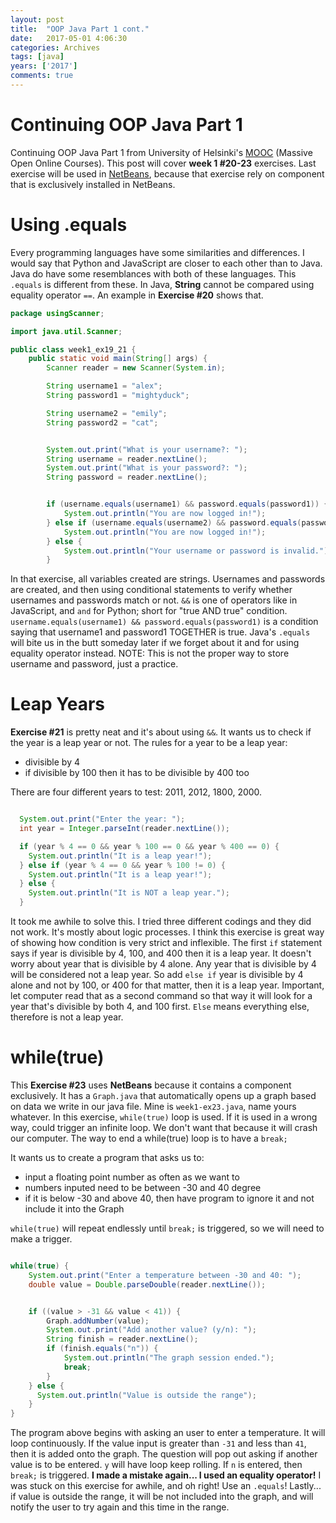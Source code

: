 ```yaml
---
layout: post
title:  "OOP Java Part 1 cont."
date:   2017-05-01 4:06:30
categories: Archives
tags: [java]
years: ['2017']
comments: true
---
```


# Continuing OOP Java Part 1

Continuing OOP Java Part 1 from University of Helsinki's [MOOC][MOOC] (Massive Open Online Courses). This post will cover <strong>week 1 #20-23</strong> exercises. Last exercise will be used in [NetBeans][NetBeans], because that exercise rely on component that is exclusively installed in NetBeans.

# Using .equals

Every programming languages have some similarities and differences. I would say that Python and JavaScript are closer to each other than to Java. Java do have some resemblances with both of these languages. This `.equals` is different from these. In Java, <strong>String</strong> cannot be compared using equality operator `==`. An example in <strong>Exercise #20</strong> shows that.

```java
package usingScanner;

import java.util.Scanner;

public class week1_ex19_21 {
	public static void main(String[] args) {
		Scanner reader = new Scanner(System.in);

		String username1 = "alex";
		String password1 = "mightyduck";

		String username2 = "emily";
		String password2 = "cat";


		System.out.print("What is your username?: ");
		String username = reader.nextLine();
		System.out.print("What is your password?: ");
		String password = reader.nextLine();


		if (username.equals(username1) && password.equals(password1)) {
			System.out.println("You are now logged in!");
		} else if (username.equals(username2) && password.equals(password2)) {
			System.out.println("You are now logged in!");
		} else {
			System.out.println("Your username or password is invalid.");
		}
```		

In that exercise, all variables created are strings. Usernames and passwords are created, and then using conditional statements to verify whether usernames and passwords match or not. `&&` is one of operators like in JavaScript, and `and` for Python; short for "true AND true" condition. `username.equals(username1) && password.equals(password1)` is a condition saying that username1 and password1 TOGETHER is true. Java's `.equals` will bite us in the butt someday later if we forget about it and for using equality operator instead. NOTE: This is not the proper way to store username and password, just a practice.

# Leap Years

<strong>Exercise #21</strong> is pretty neat and it's about using `&&`. It wants us to check if the year is a leap year or not. The rules for a year to be a leap year:

- divisible by 4
- if divisible by 100 then it has to be divisible by 400 too

There are four different years to test: 2011, 2012, 1800, 2000.

```java

  System.out.print("Enter the year: ");
  int year = Integer.parseInt(reader.nextLine());

  if (year % 4 == 0 && year % 100 == 0 && year % 400 == 0) {
    System.out.println("It is a leap year!");
  } else if (year % 4 == 0 && year % 100 != 0) {
    System.out.println("It is a leap year!");
  } else {
    System.out.println("It is NOT a leap year.");
  }

```

It took me awhile to solve this. I tried three different codings and they did not work. It's mostly about logic processes. I think this exercise is great way of showing how condition is very strict and inflexible. The first `if` statement says if year is divisible by 4, 100, and 400 then it is a leap year. It doesn't worry about year that is divisible by 4 alone. Any year that is divisible by 4 will be considered not a leap year. So add `else if` year is divisible by 4 alone and not by 100, or 400 for that matter, then it is a leap year. Important, let computer read that as a second command so that way it will look for a year that's divisible by both 4, and 100 first. `Else` means everything else, therefore is not a leap year.

# while(true)

This <strong>Exercise #23</strong> uses <strong>NetBeans</strong> because it contains a component exclusively. It has a `Graph.java` that automatically opens up a graph based on data we write in our java file. Mine is `week1-ex23.java`, name yours whatever. In this exercise, `while(true)` loop is used. If it is used in a wrong way, could trigger an infinite loop. We don't want that because it will crash our computer. The way to end a while(true) loop is to have a `break;`

It wants us to create a program that asks us to:

- input a floating point number as often as we want to
- numbers inputed need to be between -30 and 40 degree
- if it is below -30 and above 40, then have program to ignore it and not include it into the Graph

`while(true)` will repeat endlessly until `break;` is triggered, so we will need to make a trigger.

```java

while(true) {
    System.out.print("Enter a temperature between -30 and 40: ");
    double value = Double.parseDouble(reader.nextLine());


    if ((value > -31 && value < 41)) {
        Graph.addNumber(value);
        System.out.print("Add another value? (y/n): ");
        String finish = reader.nextLine();
        if (finish.equals("n")) {
            System.out.println("The graph session ended.");
            break;
        }
    } else {
      System.out.println("Value is outside the range");
    }
}

```

The program above begins with asking an user to enter a temperature. It will loop continuously. If the value input is greater than `-31` and less than `41`, then it is added onto the graph. The question will pop out asking if another value is to be entered. `y` will have loop keep rolling. If `n` is entered, then `break;` is triggered. <strong>I made a mistake again... I used an equality operator!</strong> I was stuck on this exercise for awhile, and oh right! Use an `.equals`! Lastly... if value is outside the range, it will be not included into the graph, and will notify the user to try again and this time in the range.  





[MOOC]: https://www.mooc.fi/
[NetBeans]: https://www.netbeans.org
